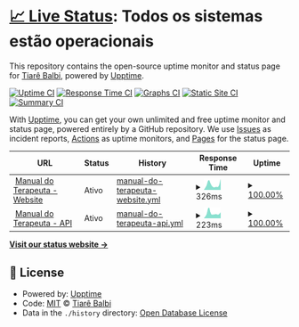 # [📈 Live Status](https://monitor.manualdoterapeuta.com.br): <!--live status--> **Todos os sistemas estão operacionais**

This repository contains the open-source uptime monitor and status page for [Tiarê Balbi](https://tiarebalbi.com), powered by [Upptime](https://github.com/upptime/upptime).

[![Uptime CI](https://github.com/tiarebalbi/uptime-monitor/workflows/Uptime%20CI/badge.svg)](https://github.com/tiarebalbi/uptime-monitor/actions?query=workflow%3A%22Uptime+CI%22)
[![Response Time CI](https://github.com/tiarebalbi/uptime-monitor/workflows/Response%20Time%20CI/badge.svg)](https://github.com/tiarebalbi/uptime-monitor/actions?query=workflow%3A%22Response+Time+CI%22)
[![Graphs CI](https://github.com/tiarebalbi/uptime-monitor/workflows/Graphs%20CI/badge.svg)](https://github.com/tiarebalbi/uptime-monitor/actions?query=workflow%3A%22Graphs+CI%22)
[![Static Site CI](https://github.com/tiarebalbi/uptime-monitor/workflows/Static%20Site%20CI/badge.svg)](https://github.com/tiarebalbi/uptime-monitor/actions?query=workflow%3A%22Static+Site+CI%22)
[![Summary CI](https://github.com/tiarebalbi/uptime-monitor/workflows/Summary%20CI/badge.svg)](https://github.com/tiarebalbi/uptime-monitor/actions?query=workflow%3A%22Summary+CI%22)

With [Upptime](https://upptime.js.org), you can get your own unlimited and free uptime monitor and status page, powered entirely by a GitHub repository. We use [Issues](https://github.com/tiarebalbi/uptime-monitor/issues) as incident reports, [Actions](https://github.com/tiarebalbi/uptime-monitor/actions) as uptime monitors, and [Pages](https://monitor.manualdoterapeuta.com.br) for the status page.

<!--start: status pages-->
<!-- This summary is generated by Upptime (https://github.com/upptime/upptime) -->
<!-- Do not edit this manually, your changes will be overwritten -->
<!-- prettier-ignore -->
| URL | Status | History | Response Time | Uptime |
| --- | ------ | ------- | ------------- | ------ |
| <img alt="" src="https://icons.duckduckgo.com/ip3/portal.manualdoterapeuta.com.br.ico" height="13"> [Manual do Terapeuta - Website](https://portal.manualdoterapeuta.com.br/) | Ativo | [manual-do-terapeuta-website.yml](https://github.com/tiarebalbi/uptime-monitor/commits/HEAD/history/manual-do-terapeuta-website.yml) | <details><summary><img alt="Response time graph" src="./graphs/manual-do-terapeuta-website/response-time-week.png" height="20"> 326ms</summary><br><a href="https://monitor.manualdoterapeuta.com.br/history/manual-do-terapeuta-website"><img alt="Response time 270" src="https://img.shields.io/endpoint?url=https%3A%2F%2Fraw.githubusercontent.com%2Ftiarebalbi%2Fuptime-monitor%2FHEAD%2Fapi%2Fmanual-do-terapeuta-website%2Fresponse-time.json"></a><br><a href="https://monitor.manualdoterapeuta.com.br/history/manual-do-terapeuta-website"><img alt="24-hour response time 181" src="https://img.shields.io/endpoint?url=https%3A%2F%2Fraw.githubusercontent.com%2Ftiarebalbi%2Fuptime-monitor%2FHEAD%2Fapi%2Fmanual-do-terapeuta-website%2Fresponse-time-day.json"></a><br><a href="https://monitor.manualdoterapeuta.com.br/history/manual-do-terapeuta-website"><img alt="7-day response time 326" src="https://img.shields.io/endpoint?url=https%3A%2F%2Fraw.githubusercontent.com%2Ftiarebalbi%2Fuptime-monitor%2FHEAD%2Fapi%2Fmanual-do-terapeuta-website%2Fresponse-time-week.json"></a><br><a href="https://monitor.manualdoterapeuta.com.br/history/manual-do-terapeuta-website"><img alt="30-day response time 270" src="https://img.shields.io/endpoint?url=https%3A%2F%2Fraw.githubusercontent.com%2Ftiarebalbi%2Fuptime-monitor%2FHEAD%2Fapi%2Fmanual-do-terapeuta-website%2Fresponse-time-month.json"></a><br><a href="https://monitor.manualdoterapeuta.com.br/history/manual-do-terapeuta-website"><img alt="1-year response time 270" src="https://img.shields.io/endpoint?url=https%3A%2F%2Fraw.githubusercontent.com%2Ftiarebalbi%2Fuptime-monitor%2FHEAD%2Fapi%2Fmanual-do-terapeuta-website%2Fresponse-time-year.json"></a></details> | <details><summary><a href="https://monitor.manualdoterapeuta.com.br/history/manual-do-terapeuta-website">100.00%</a></summary><a href="https://monitor.manualdoterapeuta.com.br/history/manual-do-terapeuta-website"><img alt="All-time uptime 100.00%" src="https://img.shields.io/endpoint?url=https%3A%2F%2Fraw.githubusercontent.com%2Ftiarebalbi%2Fuptime-monitor%2FHEAD%2Fapi%2Fmanual-do-terapeuta-website%2Fuptime.json"></a><br><a href="https://monitor.manualdoterapeuta.com.br/history/manual-do-terapeuta-website"><img alt="24-hour uptime 100.00%" src="https://img.shields.io/endpoint?url=https%3A%2F%2Fraw.githubusercontent.com%2Ftiarebalbi%2Fuptime-monitor%2FHEAD%2Fapi%2Fmanual-do-terapeuta-website%2Fuptime-day.json"></a><br><a href="https://monitor.manualdoterapeuta.com.br/history/manual-do-terapeuta-website"><img alt="7-day uptime 100.00%" src="https://img.shields.io/endpoint?url=https%3A%2F%2Fraw.githubusercontent.com%2Ftiarebalbi%2Fuptime-monitor%2FHEAD%2Fapi%2Fmanual-do-terapeuta-website%2Fuptime-week.json"></a><br><a href="https://monitor.manualdoterapeuta.com.br/history/manual-do-terapeuta-website"><img alt="30-day uptime 100.00%" src="https://img.shields.io/endpoint?url=https%3A%2F%2Fraw.githubusercontent.com%2Ftiarebalbi%2Fuptime-monitor%2FHEAD%2Fapi%2Fmanual-do-terapeuta-website%2Fuptime-month.json"></a><br><a href="https://monitor.manualdoterapeuta.com.br/history/manual-do-terapeuta-website"><img alt="1-year uptime 100.00%" src="https://img.shields.io/endpoint?url=https%3A%2F%2Fraw.githubusercontent.com%2Ftiarebalbi%2Fuptime-monitor%2FHEAD%2Fapi%2Fmanual-do-terapeuta-website%2Fuptime-year.json"></a></details>
| <img alt="" src="https://icons.duckduckgo.com/ip3/api.manualdoterapeuta.com.br.ico" height="13"> [Manual do Terapeuta - API](https://api.manualdoterapeuta.com.br/actuator/info) | Ativo | [manual-do-terapeuta-api.yml](https://github.com/tiarebalbi/uptime-monitor/commits/HEAD/history/manual-do-terapeuta-api.yml) | <details><summary><img alt="Response time graph" src="./graphs/manual-do-terapeuta-api/response-time-week.png" height="20"> 223ms</summary><br><a href="https://monitor.manualdoterapeuta.com.br/history/manual-do-terapeuta-api"><img alt="Response time 277" src="https://img.shields.io/endpoint?url=https%3A%2F%2Fraw.githubusercontent.com%2Ftiarebalbi%2Fuptime-monitor%2FHEAD%2Fapi%2Fmanual-do-terapeuta-api%2Fresponse-time.json"></a><br><a href="https://monitor.manualdoterapeuta.com.br/history/manual-do-terapeuta-api"><img alt="24-hour response time 136" src="https://img.shields.io/endpoint?url=https%3A%2F%2Fraw.githubusercontent.com%2Ftiarebalbi%2Fuptime-monitor%2FHEAD%2Fapi%2Fmanual-do-terapeuta-api%2Fresponse-time-day.json"></a><br><a href="https://monitor.manualdoterapeuta.com.br/history/manual-do-terapeuta-api"><img alt="7-day response time 223" src="https://img.shields.io/endpoint?url=https%3A%2F%2Fraw.githubusercontent.com%2Ftiarebalbi%2Fuptime-monitor%2FHEAD%2Fapi%2Fmanual-do-terapeuta-api%2Fresponse-time-week.json"></a><br><a href="https://monitor.manualdoterapeuta.com.br/history/manual-do-terapeuta-api"><img alt="30-day response time 277" src="https://img.shields.io/endpoint?url=https%3A%2F%2Fraw.githubusercontent.com%2Ftiarebalbi%2Fuptime-monitor%2FHEAD%2Fapi%2Fmanual-do-terapeuta-api%2Fresponse-time-month.json"></a><br><a href="https://monitor.manualdoterapeuta.com.br/history/manual-do-terapeuta-api"><img alt="1-year response time 277" src="https://img.shields.io/endpoint?url=https%3A%2F%2Fraw.githubusercontent.com%2Ftiarebalbi%2Fuptime-monitor%2FHEAD%2Fapi%2Fmanual-do-terapeuta-api%2Fresponse-time-year.json"></a></details> | <details><summary><a href="https://monitor.manualdoterapeuta.com.br/history/manual-do-terapeuta-api">100.00%</a></summary><a href="https://monitor.manualdoterapeuta.com.br/history/manual-do-terapeuta-api"><img alt="All-time uptime 100.00%" src="https://img.shields.io/endpoint?url=https%3A%2F%2Fraw.githubusercontent.com%2Ftiarebalbi%2Fuptime-monitor%2FHEAD%2Fapi%2Fmanual-do-terapeuta-api%2Fuptime.json"></a><br><a href="https://monitor.manualdoterapeuta.com.br/history/manual-do-terapeuta-api"><img alt="24-hour uptime 100.00%" src="https://img.shields.io/endpoint?url=https%3A%2F%2Fraw.githubusercontent.com%2Ftiarebalbi%2Fuptime-monitor%2FHEAD%2Fapi%2Fmanual-do-terapeuta-api%2Fuptime-day.json"></a><br><a href="https://monitor.manualdoterapeuta.com.br/history/manual-do-terapeuta-api"><img alt="7-day uptime 100.00%" src="https://img.shields.io/endpoint?url=https%3A%2F%2Fraw.githubusercontent.com%2Ftiarebalbi%2Fuptime-monitor%2FHEAD%2Fapi%2Fmanual-do-terapeuta-api%2Fuptime-week.json"></a><br><a href="https://monitor.manualdoterapeuta.com.br/history/manual-do-terapeuta-api"><img alt="30-day uptime 100.00%" src="https://img.shields.io/endpoint?url=https%3A%2F%2Fraw.githubusercontent.com%2Ftiarebalbi%2Fuptime-monitor%2FHEAD%2Fapi%2Fmanual-do-terapeuta-api%2Fuptime-month.json"></a><br><a href="https://monitor.manualdoterapeuta.com.br/history/manual-do-terapeuta-api"><img alt="1-year uptime 100.00%" src="https://img.shields.io/endpoint?url=https%3A%2F%2Fraw.githubusercontent.com%2Ftiarebalbi%2Fuptime-monitor%2FHEAD%2Fapi%2Fmanual-do-terapeuta-api%2Fuptime-year.json"></a></details>

<!--end: status pages-->

[**Visit our status website →**](https://monitor.manualdoterapeuta.com.br)

## 📄 License

- Powered by: [Upptime](https://github.com/upptime/upptime)
- Code: [MIT](./LICENSE) © [Tiarê Balbi](https://tiarebalbi.com)
- Data in the `./history` directory: [Open Database License](https://opendatacommons.org/licenses/odbl/1-0/)
